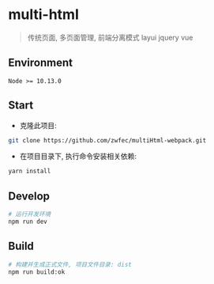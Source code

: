 # multi-html

> 传统页面, 多页面管理, 前端分离模式 layui jquery vue

## Environment

`Node >= 10.13.0`

## Start

 - 克隆此项目: 
```bash
git clone https://github.com/zwfec/multiHtml-webpack.git
```
 - 在项目目录下, 执行命令安装相关依赖:

``` bash
yarn install
```

## Develop

``` bash
# 运行开发环境
npm run dev
```

## Build

``` bash
# 构建并生成正式文件, 项目文件目录: dist
npm run build:ok
```
